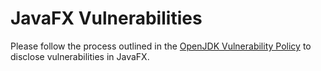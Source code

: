 # JavaFX Vulnerabilities

Please follow the process outlined in the [OpenJDK Vulnerability Policy](https://openjdk.org/groups/vulnerability/report) to disclose vulnerabilities in JavaFX.
